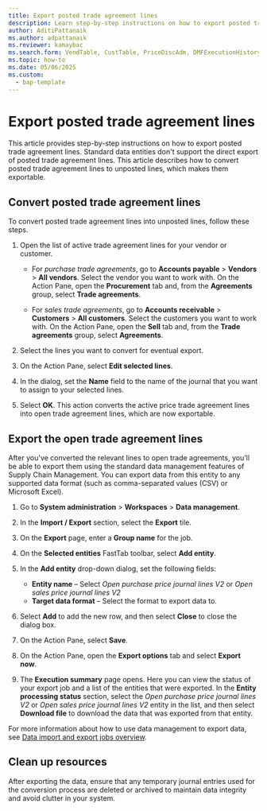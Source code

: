 ```yaml
---
title: Export posted trade agreement lines
description: Learn step-by-step instructions on how to export posted trade agreement lines.
author: AditiPattanaik
ms.author: adpattanaik
ms.reviewer: kamaybac
ms.search.form: VendTable, CustTable, PriceDiscAdm, DMFExecutionHistoryList, DMFQuickImportExportEnhanced, DataManagementWorkspace
ms.topic: how-to
ms.date: 05/06/2025
ms.custom: 
  - bap-template
---
```

# Export posted trade agreement lines

This article provides step-by-step instructions on how to export posted trade agreement lines. Standard data entities don't support the direct export of posted trade agreement lines. This article describes how to convert posted trade agreement lines to unposted lines, which makes them exportable.

## Convert posted trade agreement lines

To convert posted trade agreement lines into unposted lines, follow these steps.

1. Open the list of active trade agreement lines for your vendor or customer.

   - For *purchase trade agreements*, go to **Accounts payable** \> **Vendors** \> **All vendors**. Select the vendor you want to work with. On the Action Pane, open the **Procurement** tab and, from the **Agreements** group, select **Trade agreements**.

   - For *sales trade agreements*, go to **Accounts receivable** \> **Customers** \> **All customers**. Select the customers you want to work with. On the Action Pane, open the **Sell** tab and, from the **Trade agreements** group, select **Agreements**.

1. Select the lines you want to convert for eventual export.
1. On the Action Pane, select **Edit selected lines**.
1. In the dialog, set the **Name** field to the name of the journal that you want to assign to your selected lines.
1. Select **OK**. This action converts the active price trade agreement lines into open trade agreement lines, which are now exportable.

## Export the open trade agreement lines

After you've converted the relevant lines to open trade agreements, you'll be able to export them using the standard data management features of Supply Chain Management. You can export data from this entity to any supported data format (such as comma-separated values (CSV) or Microsoft Excel).

1. Go to **System administration** \> **Workspaces** \> **Data management**.
1. In the **Import / Export** section, select the **Export** tile.
1. On the **Export** page, enter a **Group name** for the job.
1. On the **Selected entities** FastTab toolbar, select **Add entity**.
1. In the **Add entity** drop-down dialog, set the following fields:
    - **Entity name** – Select *Open purchase price journal lines V2* or *Open sales price journal lines V2*
    - **Target data format** – Select the format to export data to.

1. Select **Add** to add the new row, and then select **Close** to close the dialog box.
1. On the Action Pane, select **Save**.
1. On the Action Pane, open the **Export options** tab and select **Export now**.
1. The **Execution summary** page opens. Here you can view the status of your export job and a list of the entities that were exported. In the **Entity processing status** section, select the *Open purchase price journal lines V2* or *Open sales price journal lines V2* entity in the list, and then select **Download file** to download the data that was exported from that entity.

For more information about how to use data management to export data, see [Data import and export jobs overview](../../fin-ops-core/fin-ops/data-entities/data-import-export-job.md).

## Clean up resources

After exporting the data, ensure that any temporary journal entries used for the conversion process are deleted or archived to maintain data integrity and avoid clutter in your system.
